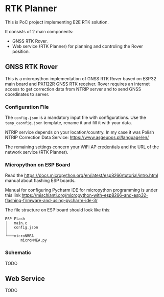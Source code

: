 # RTK Planner

This is PoC project implementing E2E RTK solution.

It consists of 2 main components:
* GNSS RTK Rover.
* Web service (RTK Planner) for planning and controling the Rover position.

## GNSS RTK Rover

This is a micropython implementation of GNSS RTK Rover based on ESP32 main board and PX1122R GNSS RTK receiver.
Rover requires an internet access to get correction data from NTRIP server and to send GNSS coordinates 
to server.

### Configuration File

The `config.json` is a mandatory input file with configurations.
Use the `temp_caonfig.json` template, rename it and fill it with your data.

NTRIP service depends on your location/country. In my case it was Polish
NTRIP Correction Data Service: https://www.asgeupos.pl/language/en/

The remaining settings concern your WiFi AP credentials and the URL of the network service (RTK Planner).

### Micropython on ESP Board

Read the https://docs.micropython.org/en/latest/esp8266/tutorial/intro.html manual about flashing ESP boards.

Manual for configuring Pycharm IDE for micropython programming is under this link https://mischianti.org/micropython-with-esp8266-and-esp32-flashing-firmware-and-using-pycharm-ide-3/

The file structure on ESP board should look like this:
```
ESP Flash
│   main.c
│   config.json
│
└───microNMEA
       microNMEA.py
```

### Schematic

TODO

## Web Service

TODO
